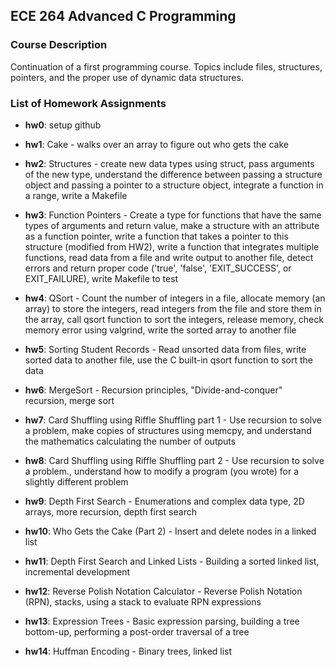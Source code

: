 ## ECE 264 Advanced C Programming
### Course Description
Continuation of a first programming course. Topics include files, structures, pointers, and the proper use of dynamic data structures.

### List of Homework Assignments

- **hw0**: setup github <br />

- **hw1**: Cake - walks over an array to figure out who gets the cake <br />

- **hw2**: Structures - create new data types using struct, pass arguments of the new type, understand the difference between passing a structure object and passing a pointer to a structure object, integrate a function in a range, write a Makefile <br />

- **hw3**: Function Pointers - Create a type for functions that have the same types of arguments and return value, make a structure with an attribute as a function pointer, write a function that takes a pointer to this structure (modified from HW2), write a function that integrates multiple functions, read data from a file and write output to another file, detect errors and return proper code ('true', 'false', 'EXIT_SUCCESS', or EXIT_FAILURE), write Makefile to test <br />

- **hw4**: QSort - Count the number of integers in a file, allocate memory (an array) to store the integers, read integers from the file and store them in the array, call qsort function to sort the integers, release memory, check memory error using valgrind, write the sorted array to another file <br />

- **hw5**: Sorting Student Records - Read unsorted data from files, write sorted data to another file, use the C built-in qsort function to sort the data <br />

- **hw6**: MergeSort - Recursion principles, "Divide-and-conquer" recursion, merge sort <br />

- **hw7**: Card Shuffling using Riffle Shuffling part 1 - Use recursion to solve a problem, make copies of structures using memcpy, and understand the mathematics calculating the number of outputs <br />

- **hw8**: Card Shuffling using Riffle Shuffling part 2 - Use recursion to solve a problem., understand how to modify a program (you wrote) for a slightly different problem <br />

- **hw9**: Depth First Search - Enumerations and complex data type, 2D arrays, more recursion, depth first search <br />

- **hw10**: Who Gets the Cake (Part 2) - Insert and delete nodes in a linked list <br />

- **hw11**: Depth First Search and Linked Lists - Building a sorted linked list, incremental development <br />

- **hw12**: Reverse Polish Notation Calculator - Reverse Polish Notation (RPN), stacks, using a stack to evaluate RPN expressions <br />

- **hw13**: Expression Trees - Basic expression parsing, building a tree bottom-up, performing a post-order traversal of a tree <br />

- **hw14**: Huffman Encoding - Binary trees, linked list <br />
